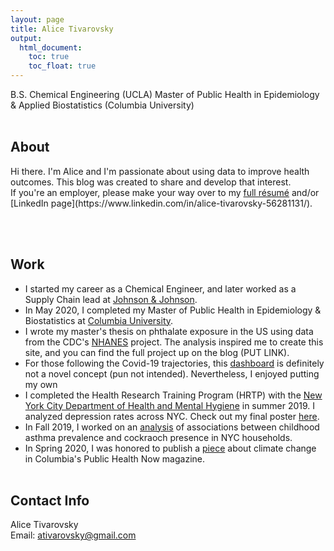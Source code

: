 ```yaml
---
layout: page
title: Alice Tivarovsky
output: 
  html_document:
    toc: true
    toc_float: true
---
```


B.S. Chemical Engineering (UCLA) 
Master of Public Health in Epidemiology & Applied Biostatistics (Columbia University)
<br><br>


## About

<div class="row">
<div class="col-md-6">
Hi there. I'm Alice and I'm passionate about using data to improve health outcomes. This blog was created to share and develop that interest.   
</div>
<div class="col-md-6">
If you're an employer, please make your way over to my <a href="resume.html">full résumé</a> and/or [LinkedIn page](https://www.linkedin.com/in/alice-tivarovsky-56281131/).
</div>
</div>

<br><br>


## Work
* I started my career as a Chemical Engineer, and later worked as a Supply Chain lead at [Johnson & Johnson](https://www.jnj.com/).
* In May 2020, I completed my Master of Public Health in Epidemiology & Biostatistics at [Columbia University](https://www.publichealth.columbia.edu/).
* I wrote my master's thesis on phthalate exposure in the US using data from the CDC's [NHANES](https://www.cdc.gov/nchs/nhanes/index.htm) project. The analysis inspired me to create this site, and you can find the full project up on the blog (PUT LINK). 
* For those following the Covid-19 trajectories, this [dashboard](covid_dash.html) is definitely not a novel concept (pun not intended). Nevertheless, I enjoyed putting my own 
* I completed the Health Research Training Program (HRTP) with the [New York City Department of Health and Mental Hygiene](https://www1.nyc.gov/site/doh/index.page) in summer 2019. I analyzed depression rates across NYC. Check out my final poster [here](practicum.html).
* In Fall 2019, I worked on an [analysis](https://prisrinivasan.github.io/p8105_final/index.html) of associations between childhood asthma prevalence and cockraoch presence in NYC households. 
* In Spring 2020, I was honored to publish a [piece](https://www.mailman.columbia.edu/public-health-now/news/can-we-talk-about-climate-change) about climate change in Columbia's Public Health Now magazine. 
<br><br>



## Contact Info

Alice Tivarovsky <br>
Email: [ativarovsky@gmail.com](mailto:ativarovsky@gmail.com)




